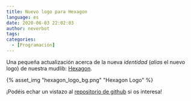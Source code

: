 ```yaml
---
title: Nuevo logo para Hexagon
language: es
date: 2020-06-03 22:02:03
author: neverbot
tags:
categories:
  - [Programación]
---
```


Una pequeña actualización acerca de la nueva _identidad_ (_alias_ el nuevo logo) de nuestra mudlib: [Hexagon](https://github.com/houseofmaldorne/hexagon).

{% asset_img "hexagon_logo_bg.png" "Hexagon Logo" %}

¡Podéis echar un vistazo al [repositorio de github](https://github.com/houseofmaldorne/hexagon) si os interesa!
